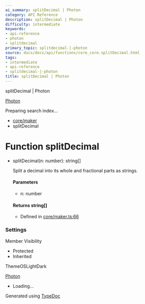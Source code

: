 ```yaml
---
ai_summary: splitDecimal | Photon
category: API Reference
description: splitDecimal | Photon
difficulty: intermediate
keywords:
- api-reference
- photon
- splitdecimal
primary_topic: splitdecimal-|-photon
source: docs/docs/api/functions/core_core.splitDecimal.html
tags:
- intermediate
- api-reference
- splitdecimal-|-photon
title: splitDecimal | Photon
---
```

splitDecimal | Photon

[Photon](../index.md)




Preparing search index...

* [core/maker](../modules/core_core.md)
* splitDecimal

# Function splitDecimal

* splitDecimal(n: number): string[]

  Split a decimal into its whole and fractional parts as strings.

  #### Parameters

  + n: number

  #### Returns string[]

  + Defined in [core/maker.ts:66](https://github.com/mwhite454/photon/blob/main/packages/photon/src/core/maker.ts#L66)

### Settings

Member Visibility

* Protected
* Inherited

ThemeOSLightDark

[Photon](../index.md)

* Loading...

Generated using [TypeDoc](https://typedoc.org/)
